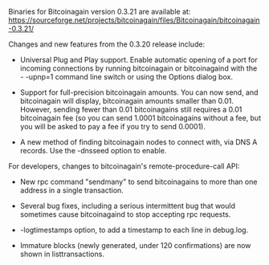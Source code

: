 Binaries for Bitcoinagain version 0.3.21 are available at:
  https://sourceforge.net/projects/bitcoinagain/files/Bitcoinagain/bitcoinagain-0.3.21/

Changes and new features from the 0.3.20 release include:

* Universal Plug and Play support.  Enable automatic opening of a port for incoming connections by running bitcoinagain or bitcoinagaind with the - -upnp=1 command line switch or using the Options dialog box.

* Support for full-precision bitcoinagain amounts.  You can now send, and bitcoinagain will display, bitcoinagain amounts smaller than 0.01.  However, sending fewer than 0.01 bitcoinagains still requires a 0.01 bitcoinagain fee (so you can send 1.0001 bitcoinagains without a fee, but you will be asked to pay a fee if you try to send 0.0001).

* A new method of finding bitcoinagain nodes to connect with, via DNS A records. Use the -dnsseed option to enable.

For developers, changes to bitcoinagain's remote-procedure-call API:

* New rpc command "sendmany" to send bitcoinagains to more than one address in a single transaction.

* Several bug fixes, including a serious intermittent bug that would sometimes cause bitcoinagaind to stop accepting rpc requests. 

* -logtimestamps option, to add a timestamp to each line in debug.log.

* Immature blocks (newly generated, under 120 confirmations) are now shown in listtransactions.
